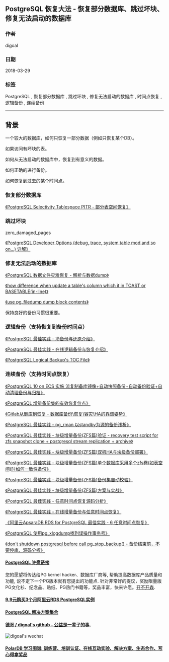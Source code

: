 ## PostgreSQL 恢复大法 - 恢复部分数据库、跳过坏块、修复无法启动的数据库  
                                                           
### 作者                                                           
digoal                                                           
                                                           
### 日期                                                           
2018-03-29                                                         
                                                           
### 标签                                                           
PostgreSQL , 恢复部分数据库 , 跳过坏块 , 修复无法启动的数据库 , 时间点恢复 , 逻辑备份 , 连续备份    
                                                           
----                                                           
                                                           
## 背景    
一个较大的数据库，如何只恢复一部分数据（例如只恢复某个DB）。  
  
如果访问有坏块的表。  
  
如何从无法启动的数据库中，恢复到有意义的数据。  
  
如何正确的进行备份。  
  
如何恢复到过去的某个时间点。  
  
### 恢复部分数据库  
  
[《PostgreSQL Selectivity Tablespace PITR - 部分表空间恢复》](../201204/20120426_01.md)    
  
### 跳过坏块  
  
zero_damaged_pages  
  
[《PostgreSQL Developer Options (debug, trace, system table mod and so on...) 详解》](../201301/20130128_01.md)    
  
### 修复无法启动的数据库  
  
[《PostgreSQL 数据文件灾难恢复 - 解析与数据dump》](../201703/20170310_03.md)    
  
[《how difference when update a table's column which it in TOAST or BASETABLE(in-line)》](../201202/20120216_01.md)    
  
[《use pg_filedump dump block contents》](../201105/20110526_01.md)    
  
保持良好的备份习惯很重要。   
  
### 逻辑备份（支持恢复到备份时间点）  
  
[《PostgreSQL 最佳实践 - 冷备份与还原介绍》](../201608/20160823_02.md)    
  
[《PostgreSQL 最佳实践 - 在线逻辑备份与恢复介绍》](../201608/20160823_01.md)    
  
[《PostgreSQL Logical Backup's TOC File》](../201204/20120412_01.md)    
  
### 连续备份（支持时间点恢复）  
  
[《PostgreSQL 10 on ECS 实施 流复制备库镜像+自动快照备份+自动备份验证+自动清理备份与归档》](../201711/20171129_02.md)    
  
[《PostgreSQL 增量备份集的有效恢复位点》](../201708/20170823_03.md)    
  
[《Gitlab从删库到恢复 - 数据库备份\恢复\容灾\HA的靠谱姿势》](../201702/20170201_01.md)    
  
[《PostgreSQL 最佳实践 - pg_rman 以standby为源的备份浅析》](../201608/20160829_02.md)    
  
  
[《PostgreSQL 最佳实践 - 块级增量备份(ZFS篇)验证 - recovery test script for zfs snapshot clone + postgresql stream replication + archive》](../201608/20160823_09.md)    
  
[《PostgreSQL 最佳实践 - 块级增量备份(ZFS篇)双机HA与块级备份部署》](../201608/20160823_08.md)    
  
[《PostgreSQL 最佳实践 - 块级增量备份(ZFS篇)单个数据库采用多个zfs卷(如表空间)时如何一致性备份》](../201608/20160823_07.md)    
  
[《PostgreSQL 最佳实践 - 块级增量备份(ZFS篇)备份集自动校验》](../201608/20160823_06.md)    
  
[《PostgreSQL 最佳实践 - 块级增量备份(ZFS篇)方案与实战》](../201608/20160823_05.md)    
  
[《PostgreSQL 最佳实践 - 任意时间点恢复源码分析》](../201608/20160823_04.md)    
  
[《PostgreSQL 最佳实践 - 在线增量备份与任意时间点恢复》](../201608/20160823_03.md)    
  
[《阿里云ApsaraDB RDS for PostgreSQL 最佳实践 - 6 任意时间点恢复》](../201512/20151220_06.md)    
  
[《PostgreSQL 使用pg_xlogdump找到误操作事务号》](../201512/20151210_01.md)    
  
  
[《don't shutdown postgresql before call pg_stop_backup() - 备份结束前，不要停库，源码分析》](../201509/20150911_01.md)    
  
  
  
  
  
  
  
  
  
  
  
  
  
  
  
  
  
  
  
  
  
  
  
  
  
  
  
  
  
  
  
  
  
  
  
  
  
  
  
  
  
  
  
  
  
  
  
  
  
  
  
  
  
  
  
  
  
  
  
  
  
  
  
  
  
  
  
  
  
  
  
  
  
  
#### [PostgreSQL 许愿链接](https://github.com/digoal/blog/issues/76 "269ac3d1c492e938c0191101c7238216")
您的愿望将传达给PG kernel hacker、数据库厂商等, 帮助提高数据库产品质量和功能, 说不定下一个PG版本就有您提出的功能点. 针对非常好的提议，奖励限量版PG文化衫、纪念品、贴纸、PG热门书籍等，奖品丰富，快来许愿。[开不开森](https://github.com/digoal/blog/issues/76 "269ac3d1c492e938c0191101c7238216").  
  
  
#### [9.9元购买3个月阿里云RDS PostgreSQL实例](https://www.aliyun.com/database/postgresqlactivity "57258f76c37864c6e6d23383d05714ea")
  
  
#### [PostgreSQL 解决方案集合](https://yq.aliyun.com/topic/118 "40cff096e9ed7122c512b35d8561d9c8")
  
  
#### [德哥 / digoal's github - 公益是一辈子的事.](https://github.com/digoal/blog/blob/master/README.md "22709685feb7cab07d30f30387f0a9ae")
  
  
![digoal's wechat](../pic/digoal_weixin.jpg "f7ad92eeba24523fd47a6e1a0e691b59")
  
  
#### [PolarDB 学习图谱: 训练营、培训认证、在线互动实验、解决方案、生态合作、写心得拿奖品](https://www.aliyun.com/database/openpolardb/activity "8642f60e04ed0c814bf9cb9677976bd4")
  
